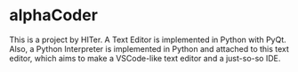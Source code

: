 # alphaCoder
This is a project by HITer. A Text Editor is implemented in Python with PyQt. Also, a Python Interpreter is implemented in Python and attached to this text editor, which aims to make a VSCode-like text editor and a just-so-so IDE.
